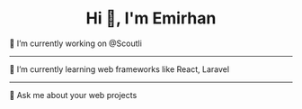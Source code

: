<h1 align="center">Hi 👋, I'm Emirhan</h1>

🔭 I’m currently working on @Scoutli
<hr>
🌱 I’m currently learning web frameworks like React, Laravel
<hr>
💬 Ask me about your web projects
